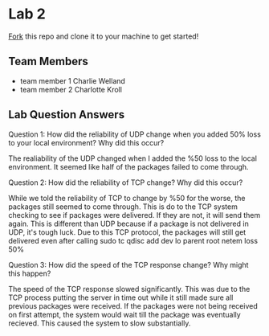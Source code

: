 # Lab 2
[Fork](https://docs.github.com/en/get-started/quickstart/fork-a-repo) this repo and clone it to your machine to get started!

## Team Members
- team member 1
Charlie Welland
- team member 2
Charlotte Kroll

## Lab Question Answers

Question 1: How did the reliability of UDP change when you added 50% loss to 
your local environment? Why did this occur?

The realiability of the UDP changed when I added the %50 loss to the
local environment. It seemed like half of the packages failed to come through.

Question 2: How did the reliability of TCP change? Why did this occur?

While we told the reliability of TCP to change by %50 for the worse, the packages
still seemed to come through. This is do to the TCP system checking to see if
packages were delivered. If they are not, it will send them again. This is
different than UDP because if a package is not delivered in UDP, it's tough 
luck. Due to this TCP protocol, the packages will still get delivered even 
after calling 
sudo tc qdisc add dev lo parent root netem loss 50%
 
Question 3: How did the speed of the TCP response change? Why might this happen?

The speed of the TCP response slowed significantly. This was due to the TCP
process putting the server in time out while it still made sure all 
previous packages were received. If the packages were not being received on
first attempt, the system would wait till the package was eventually recieved.
This caused the system to slow substantially.
